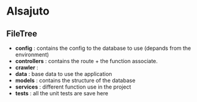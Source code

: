 # Alsajuto

## FileTree

* __config__ : contains the config to the database to use (depands from the environment)
* __controllers__ : contains the route + the function associate.
* __crawler__ :
* __data__ : base data to use the application
* __models__ : contains the structure of the database
* __services__ : different function use in the project
* __tests__ : all the unit tests are save here

